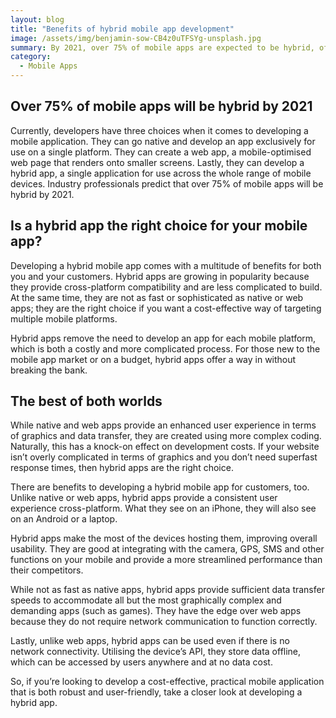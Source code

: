 ```yaml
---
layout: blog
title: "Benefits of hybrid mobile app development"
image: /assets/img/benjamin-sow-CB4z0uTFSYg-unsplash.jpg
summary: By 2021, over 75% of mobile apps are expected to be hybrid, offering cross-platform compatibility, cost-effectiveness, and offline functionality.
category:
  - Mobile Apps
---
```


## Over 75% of mobile apps will be hybrid by 2021
Currently, developers have three choices when it comes to developing a mobile application. They can go native and develop an app exclusively for use on a single platform. They can create a web app, a mobile-optimised web page that renders onto smaller screens. Lastly, they can develop a hybrid app, a single application for use across the whole range of mobile devices. Industry professionals predict that over 75% of mobile apps will be hybrid by 2021.

## Is a hybrid app the right choice for your mobile app?
Developing a hybrid mobile app comes with a multitude of benefits for both you and your customers. Hybrid apps are growing in popularity because they provide cross-platform compatibility and are less complicated to build. At the same time, they are not as fast or sophisticated as native or web apps; they are the right choice if you want a cost-effective way of targeting multiple mobile platforms.

Hybrid apps remove the need to develop an app for each mobile platform, which is both a costly and more complicated process. For those new to the mobile app market or on a budget, hybrid apps offer a way in without breaking the bank.

## The best of both worlds
While native and web apps provide an enhanced user experience in terms of graphics and data transfer, they are created using more complex coding. Naturally, this has a knock-on effect on development costs. If your website isn’t overly complicated in terms of graphics and you don’t need superfast response times, then hybrid apps are the right choice.

There are benefits to developing a hybrid mobile app for customers, too. Unlike native or web apps, hybrid apps provide a consistent user experience cross-platform. What they see on an iPhone, they will also see on an Android or a laptop.

Hybrid apps make the most of the devices hosting them, improving overall usability. They are good at integrating with the camera, GPS, SMS and other functions on your mobile and provide a more streamlined performance than their competitors.

While not as fast as native apps, hybrid apps provide sufficient data transfer speeds to accommodate all but the most graphically complex and demanding apps (such as games). They have the edge over web apps because they do not require network communication to function correctly.

Lastly, unlike web apps, hybrid apps can be used even if there is no network connectivity. Utilising the device’s API, they store data offline, which can be accessed by users anywhere and at no data cost.

So, if you’re looking to develop a cost-effective, practical mobile application that is both robust and user-friendly, take a closer look at developing a hybrid app.
